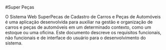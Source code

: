 #Super Peças

O Sistema Web SuperPecas de Cadastro de Carros e Peças de Automóveis é
uma aplicação desenvolvida para auxiliar na gestão e organização de carros e peças de
automóveis em um determinado contexto, como um estoque ou uma oficina. Este
documento descreve os requisitos funcionais, não funcionais e de interface do usuário
para o desenvolvimento do sistema.
